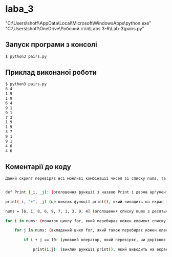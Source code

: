 # laba_3 




"C:\Users\shotf\AppData\Local\Microsoft\WindowsApps\python.exe"
"C:\Users\shotf\OneDrive\Робочий стіл\Labs 3-6\Lab-3\pairs.py"

## Запуск програми з консолі 
```bash
$ python3 pairs.py
```

## Приклад виконаної роботи
```bash
$ python3 pairs.py
6 4
1 9
1 9
6 4
9 1
9 1
7 3
1 9
1 9
3 7
9 1
9 1
4 6
4 6

```

## Коментарії до коду
```bash
Даний скрипт перевіряє всі можливі комбінації чисел зі списку nums, та якщо їх сума дорівнює 10, то виконується функція Print, яка виводить на екран обидва числа.


def Print (_i, _j): (оголошення функції з назвою Print і двома аргументами _i та _j)
    
print(_i, "+", _j) (це виклик функції print(), який виводить на екран значення _i, символ "+" та значення _j.) 
     
nums = [6, 1, 8, 6, 9, 7, 1, 3, 9, 4] (оголошення списку nums з десятьма цілими числами.)
 
for i in nums: (початок циклу for, який перебирає кожен елемент списку nums та зберігає його значення у змінну i)
    
    for j in nums: (вкладений цикл for, який також перебирає кожен елемент списку nums та зберігає його значення у змінну j)
        
        if i + j == 10: (умовний оператор, який перевіряє, чи дорівнює сума значень змінних i та j числу 10)
           
            print(i,j)  (виклик функції print(), який виводить на екран значення змінних i та j, якщо умова під номером 6 є істинною.)

```
